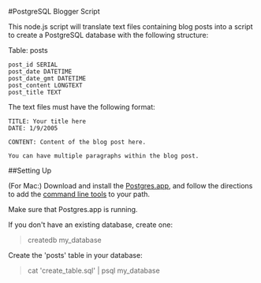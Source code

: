 #PostgreSQL Blogger Script

This node.js script will translate text files containing blog posts into a
script to create a PostgreSQL database with the following structure:

Table: posts
```
post_id SERIAL
post_date DATETIME
post_date_gmt DATETIME
post_content LONGTEXT
post_title TEXT
```
The text files must have the following format:

```
TITLE: Your title here
DATE: 1/9/2005

CONTENT: Content of the blog post here.

You can have multiple paragraphs within the blog post.
```

##Setting Up

(For Mac:) Download and install the [Postgres.app][postgres-app], and follow the directions
to add the [command line tools][postgres-clt] to your path.

[postgres-app]: http://postgresapp.com/
[postgres-clt]: http://postgresapp.com/documentation/#toc_1

Make sure that Postgres.app is running.

If you don't have an existing database, create one:
> createdb my_database

Create the 'posts' table in your database:
> cat 'create_table.sql' | psql my_database
